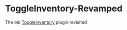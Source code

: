 # ToggleInventory-Revamped

The old [ToggleInventory](https://github.com/yukinoraru/ToggleInventory) plugin revisited